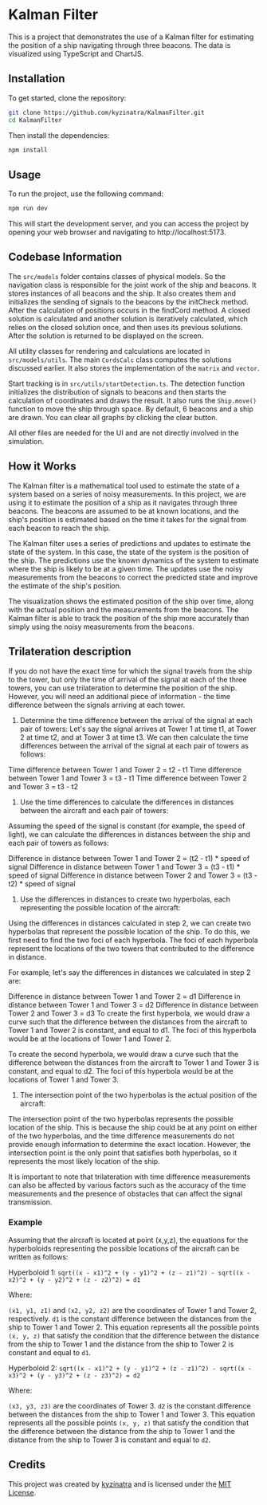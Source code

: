 # Kalman Filter

This is a project that demonstrates the use of a Kalman filter for estimating the position of a ship navigating through three beacons. The data is visualized using TypeScript and ChartJS.

## Installation

To get started, clone the repository:

```bash
git clone https://github.com/kyzinatra/KalmanFilter.git
cd KalmanFilter
```

Then install the dependencies:

```bash
npm install
```

## Usage

To run the project, use the following command:

```bash
npm run dev
```

This will start the development server, and you can access the project by opening your web browser and navigating to http://localhost:5173.

## Codebase Information

The `src/models` folder contains classes of physical models. So the navigation class is responsible for the joint work of the ship and beacons. It stores instances of all beacons and the ship. It also creates them and initializes the sending of signals to the beacons by the initCheck method. After the calculation of positions occurs in the findCord method. A closed solution is calculated and another solution is iteratively calculated, which relies on the closed solution once, and then uses its previous solutions. After the solution is returned to be displayed on the screen.

All utility classes for rendering and calculations are located in `src/models/utils`. The main `CordsCalc` class computes the solutions discussed earlier. It also stores the implementation of the `matrix` and `vector`.

Start tracking is in `src/utils/startDetection.ts`. The detection function initializes the distribution of signals to beacons and then starts the calculation of coordinates and draws the result. It also runs the `Ship.move()` function to move the ship through space.
By default, 6 beacons and a ship are drawn. You can clear all graphs by clicking the clear button.

All other files are needed for the UI and are not directly involved in the simulation.

## How it Works

The Kalman filter is a mathematical tool used to estimate the state of a system based on a series of noisy measurements. In this project, we are using it to estimate the position of a ship as it navigates through three beacons. The beacons are assumed to be at known locations, and the ship's position is estimated based on the time it takes for the signal from each beacon to reach the ship.

The Kalman filter uses a series of predictions and updates to estimate the state of the system. In this case, the state of the system is the position of the ship. The predictions use the known dynamics of the system to estimate where the ship is likely to be at a given time. The updates use the noisy measurements from the beacons to correct the predicted state and improve the estimate of the ship's position.

The visualization shows the estimated position of the ship over time, along with the actual position and the measurements from the beacons. The Kalman filter is able to track the position of the ship more accurately than simply using the noisy measurements from the beacons.

## Trilateration description

If you do not have the exact time for which the signal travels from the ship to the tower, but only the time of arrival of the signal at each of the three towers, you can use trilateration to determine the position of the ship. However, you will need an additional piece of information - the time difference between the signals arriving at each tower.

1. Determine the time difference between the arrival of the signal at each pair of towers:
   Let's say the signal arrives at Tower 1 at time t1, at Tower 2 at time t2, and at Tower 3 at time t3. We can then calculate the time differences between the arrival of the signal at each pair of towers as follows:

Time difference between Tower 1 and Tower 2 = t2 - t1
Time difference between Tower 1 and Tower 3 = t3 - t1
Time difference between Tower 2 and Tower 3 = t3 - t2

1. Use the time differences to calculate the differences in distances between the aircraft and each pair of towers:

Assuming the speed of the signal is constant (for example, the speed of light), we can calculate the differences in distances between the ship and each pair of towers as follows:

Difference in distance between Tower 1 and Tower 2 = (t2 - t1) \* speed of signal
Difference in distance between Tower 1 and Tower 3 = (t3 - t1) \* speed of signal
Difference in distance between Tower 2 and Tower 3 = (t3 - t2) \* speed of signal

1. Use the differences in distances to create two hyperbolas, each representing the possible location of the aircraft:

Using the differences in distances calculated in step 2, we can create two hyperbolas that represent the possible location of the ship. To do this, we first need to find the two foci of each hyperbola. The foci of each hyperbola represent the locations of the two towers that contributed to the difference in distance.

For example, let's say the differences in distances we calculated in step 2 are:

Difference in distance between Tower 1 and Tower 2 = d1
Difference in distance between Tower 1 and Tower 3 = d2
Difference in distance between Tower 2 and Tower 3 = d3
To create the first hyperbola, we would draw a curve such that the difference between the distances from the aircraft to Tower 1 and Tower 2 is constant, and equal to d1. The foci of this hyperbola would be at the locations of Tower 1 and Tower 2.

To create the second hyperbola, we would draw a curve such that the difference between the distances from the aircraft to Tower 1 and Tower 3 is constant, and equal to d2. The foci of this hyperbola would be at the locations of Tower 1 and Tower 3.

1. The intersection point of the two hyperbolas is the actual position of the aircraft:

The intersection point of the two hyperbolas represents the possible location of the ship. This is because the ship could be at any point on either of the two hyperbolas, and the time difference measurements do not provide enough information to determine the exact location. However, the intersection point is the only point that satisfies both hyperbolas, so it represents the most likely location of the ship.

It is important to note that trilateration with time difference measurements can also be affected by various factors such as the accuracy of the time measurements and the presence of obstacles that can affect the signal transmission.

### Example

Assuming that the aircraft is located at point (x,y,z), the equations for the hyperboloids representing the possible locations of the aircraft can be written as follows:

Hyperboloid 1:
`sqrt((x - x1)^2 + (y - y1)^2 + (z - z1)^2) - sqrt((x - x2)^2 + (y - y2)^2 + (z - z2)^2) = d1`

Where:

`(x1, y1, z1)` and `(x2, y2, z2)` are the coordinates of Tower 1 and Tower 2, respectively.
`d1` is the constant difference between the distances from the ship to Tower 1 and Tower 2.
This equation represents all the possible points `(x, y, z)` that satisfy the condition that the difference between the distance from the ship to Tower 1 and the distance from the ship to Tower 2 is constant and equal to `d1`.

Hyperboloid 2:
`sqrt((x - x1)^2 + (y - y1)^2 + (z - z1)^2) - sqrt((x - x3)^2 + (y - y3)^2 + (z - z3)^2) = d2`

Where:

`(x3, y3, z3)` are the coordinates of Tower 3.
`d2` is the constant difference between the distances from the ship to Tower 1 and Tower 3.
This equation represents all the possible points `(x, y, z)` that satisfy the condition that the difference between the distance from the ship to Tower 1 and the distance from the ship to Tower 3 is constant and equal to `d2`.

## Credits

This project was created by [kyzinatra](https://github.com/kyzinatra) and is licensed under the [MIT License](https://en.wikipedia.org/wiki/MIT_License).

